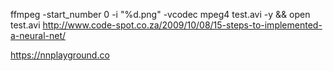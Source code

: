ffmpeg -start_number 0 -i "%d.png"  -vcodec mpeg4 test.avi -y && open test.avi
http://www.code-spot.co.za/2009/10/08/15-steps-to-implemented-a-neural-net/

https://nnplayground.co